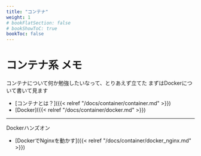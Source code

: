 ```yaml
---
title: "コンテナ"
weight: 1
# bookFlatSection: false
# bookShowToC: true
bookToc: false
---
```


# コンテナ系 メモ

コンテナについて何か勉強したいなって、とりあえず立てた
まずはDockerについて書いて見ます


- [コンテナとは？]({{< relref "/docs/container/container.md" >}})
- [Docker]({{< relref "/docs/container/docker.md" >}})
<hr>

Dockerハンズオン

- [DockerでNginxを動かす]({{< relref "/docs/container/docker_nginx.md" >}})
